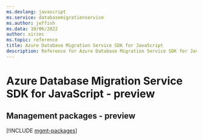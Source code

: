 ```yaml
---
ms.devlang: javascript
ms.service: databasemigrationservice
ms.author: jeffish
ms.data: 10/06/2022
author: xirzec
ms.topic: reference
title: Azure Database Migration Service SDK for JavaScript
description: Reference for Azure Database Migration Service SDK for JavaScript
---
```

# Azure Database Migration Service SDK for JavaScript - preview

## Management packages - preview
[!INCLUDE [mgmt-packages](database-migration-service-mgmt-index.md)]